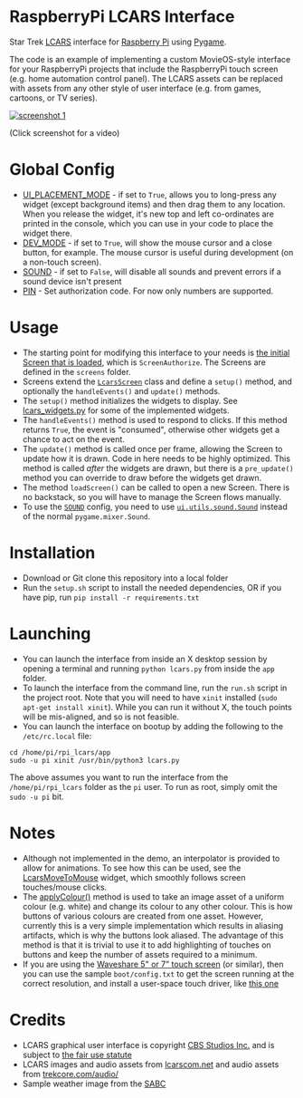# RaspberryPi LCARS Interface

Star Trek [LCARS](https://en.wikipedia.org/wiki/LCARS) interface for [Raspberry Pi](https://raspberrypi.org/) using [Pygame](http://www.pygame.org). 

The code is an example of implementing a custom MovieOS-style interface for your RaspberryPi projects that include the RaspberryPi touch screen (e.g. home automation control panel). The LCARS assets can be replaced with assets from any other style of user interface (e.g. from games, cartoons, or TV series).

[![screenshot 1](screenshot.png)](https://youtu.be/HCEL9O3ie40)

(Click screenshot for a video)

# Global Config

- [UI_PLACEMENT_MODE](https://github.com/tobykurien/rpi_lcars/blob/master/app/config.py#L2) - if set to ```True```, allows you to long-press any widget (except background items) and then drag them to any location. When you release the widget, it's new top and left co-ordinates are printed in the console, which you can use in your code to place the widget there.
- [DEV_MODE](https://github.com/tobykurien/rpi_lcars/blob/master/app/config.py#L6) - if set to ```True```, will show the mouse cursor and a close button, for example. The mouse cursor is useful during development (on a non-touch screen).
- [SOUND](https://github.com/tobykurien/rpi_lcars/blob/master/app/config.py#L7) - if set to ```False```, will disable all sounds and prevent errors if a sound device isn't present
- [PIN](https://github.com/tobykurien/rpi_lcars/blob/master/app/config.py#L8) - Set authorization code. For now only numbers are supported.

# Usage

- The starting point for modifying this interface to your needs is [the initial Screen that is loaded](https://github.com/tobykurien/rpi_lcars/blob/master/app/lcars.py#L6), which is ```ScreenAuthorize```. The Screens are defined in the ```screens``` folder.
- Screens extend the [```LcarsScreen```](https://github.com/tobykurien/rpi_lcars/blob/master/app/ui/widgets/screen.py) class and define a ```setup()``` method, and optionally the ```handleEvents()``` and ```update()``` methods.
- The ```setup()``` method initializes the widgets to display. See [lcars_widgets.py](https://github.com/tobykurien/rpi_lcars/blob/master/app/ui/widgets/lcars_widgets.py) for some of the implemented widgets. 
- The ```handleEvents()``` method is used to respond to clicks. If this method returns ```True```, the event is "consumed", otherwise other widgets get a chance to act on the event. 
- The ```update()``` method is called once per frame, allowing the Screen to update how it is drawn. Code in here needs to be highly optimized. This method is called *after* the widgets are drawn, but there is a ```pre_update()``` method you can override to draw before the widgets get drawn.
- The method ```loadScreen()``` can be called to open a new Screen. There is no backstack, so you will have to manage the Screen flows manually.
- To use the [```SOUND```](https://github.com/tobykurien/rpi_lcars/blob/master/app/config.py#L7) config, you need to use [```ui.utils.sound.Sound```](https://github.com/tobykurien/rpi_lcars/blob/master/app/ui/utils/sound.py#L8) instead of the normal ```pygame.mixer.Sound```.

# Installation

- Download or Git clone this repository into a local folder
- Run the ```setup.sh``` script to install the needed dependencies, OR if you have pip, run ```pip install -r requirements.txt```

# Launching

- You can launch the interface from inside an X desktop session by opening a terminal and running ```python lcars.py``` from inside the ```app``` folder.
- To launch the interface from the command line, run the ```run.sh``` script in the project root. Note that you will need to have ```xinit``` installed (```sudo apt-get install xinit```). While you can run it without X, the touch points will be mis-aligned, and so is not feasible.
- You can launch the interface on bootup by adding the following to the ```/etc/rc.local``` file:

```
cd /home/pi/rpi_lcars/app
sudo -u pi xinit /usr/bin/python3 lcars.py
``` 
The above assumes you want to run the interface from the ```/home/pi/rpi_lcars``` folder as the ```pi``` user. To run as root, simply omit the ```sudo -u pi``` bit.


# Notes

- Although not implemented in the demo, an interpolator is provided to allow for animations. To see how this can be used, see the [LcarsMoveToMouse](https://github.com/tobykurien/rpi_lcars/blob/master/app/ui/widgets/sprite.py#L79-L101) widget, which smoothly follows screen touches/mouse clicks.
- The [applyColour()](https://github.com/tobykurien/rpi_lcars/blob/master/app/ui/widgets/sprite.py#L71-L77) method is used to take an image asset of a uniform colour (e.g. white) and change its colour to any other colour. This is how buttons of various colours are created from one asset. However, currently this is a very simple implementation which results in aliasing artifacts, which is why the buttons look aliased. The advantage of this method is that it is trivial to use it to add highlighting of touches on buttons and keep the number of assets required to a minimum.
- If you are using the [Waveshare 5" or 7" touch screen](https://www.adafruit.com/products/2407) (or similar), then you can use the sample ```boot/config.txt``` to get the screen running at the correct resolution, and install a user-space touch driver, like [this one](https://github.com/derekhe/waveshare-7inch-touchscreen-driver) 

# Credits

- LCARS graphical user interface is copyright [CBS Studios Inc.](http://www.cbs.com/) and is subject to [the fair use statute](https://en.wikipedia.org/wiki/LCARS#Legal)
- LCARS images and audio assets from [lcarscom.net](http://www.lcarscom.net) and audio assets from [trekcore.com/audio/](http://trekcore.com/audio/)
- Sample weather image from the [SABC](http://www.sabc.co.za)


